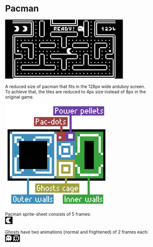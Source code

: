 Pacman
======

![Preview](preview_x3.png)  

A reduced size of pacman that fits in the 128px wide arduboy screen.  
To achieve that, the tiles are reduced to 4px size instead of 8px in the original game.  

![Tilemap usage](tilemap_usage.png)  

Pacman sprite-sheet consists of 5 frames:  
![Animation of Pacman](pacman_preview_x3.gif)  

Ghosts have two animations (normal and frightened) of 2 frames each:  
![Animation of the ghosts](ghost_preview_x3.gif)  
